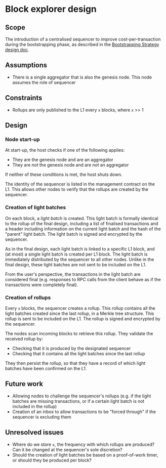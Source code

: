 # Block explorer design

## Scope

The introduction of a centralised sequencer to improve cost-per-transaction during the bootstrapping phase, as 
described in the [Bootstrapping Strategy design doc](./Bootstrapping_strategy.md).

## Assumptions

* There is a single aggregator that is also the genesis node. This node assumes the role of sequencer

## Constraints

* Rollups are only published to the L1 every `x` blocks, where `x` >> 1

## Design

### Node start-up

At start-up, the host checks if one of the following applies:

* They are the genesis node and are an aggregator
* They are *not* the genesis node and are *not* an aggregator

If neither of these conditions is met, the host shuts down.

The identity of the sequencer is listed in the management contract on the L1. This allows other nodes to verify that 
the rollups are created by the sequencer.

### Creation of light batches

On each block, a *light batch* is created. This light batch is formally identical to the rollup of the final design, 
including a list of finalised transactions and a header including information on the current light batch and the 
hash of the "parent" light batch. The light batch is signed and encrypted by the sequencer.

As in the final design, each light batch is linked to a specific L1 block, and (at most) a single light batch is 
created per L1 block. The light batch is immediately distributed by the sequencer to all other nodes. Unlike in the 
final design, these light batches are not sent to be included on the L1.

From the user's perspective, the transactions in the light batch are considered final (e.g. responses to RPC calls from 
the client behave as if the transactions were completely final).

### Creation of rollups

Every `x` blocks, the sequencer creates a rollup. This rollup contains all the light batches created since the last 
rollup, in a Merkle tree structure. This rollup is sent to be included on the L1.  The rollup is signed and encrypted 
by the sequencer.

The nodes scan incoming blocks to retrieve this rollup. They validate the received rollup by:

* Checking that it is produced by the designated sequencer
* Checking that it contains all the light batches since the last rollup

They then persist the rollup, so that they have a record of which light batches have been confirmed on the L1.

## Future work

* Allowing nodes to challenge the sequencer's rollups (e.g. if the light batches are missing transactions, or if a 
  certain light batch is not included in the rollup)
* Creation of an inbox to allow transactions to be "forced through" if the sequencer is excluding them

## Unresolved issues

* Where do we store `x`, the frequency with which rollups are produced? Can it be changed at the sequencer's sole 
  discretion?
* Should the creation of light batches be based on a proof-of-work timer, or should they be produced per block?
